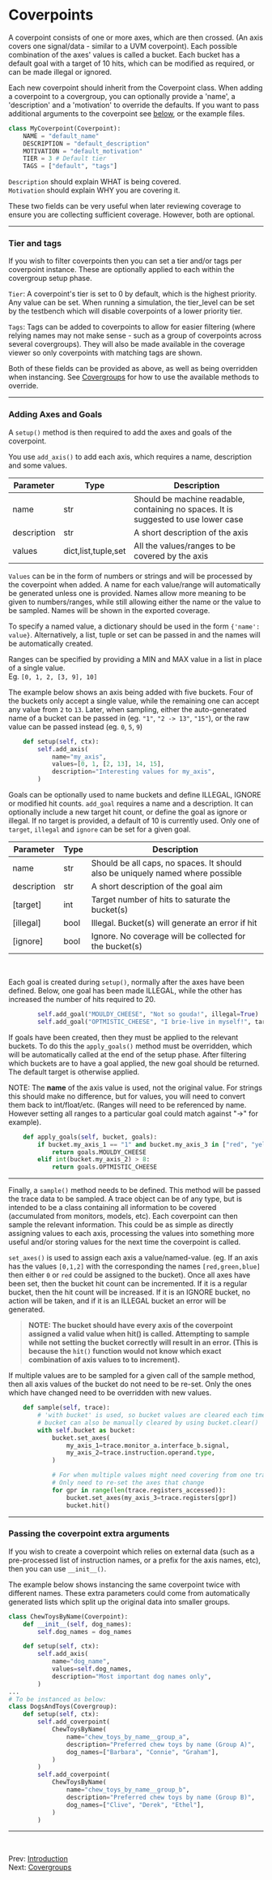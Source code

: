 <!--
  ~ SPDX-License-Identifier: MIT
  ~ Copyright (c) 2023-2024 Vypercore. All Rights Reserved
  -->

# Coverpoints

A coverpoint consists of one or more axes, which are then crossed. (An axis covers one signal/data - similar to a UVM coverpoint). Each possible combination of the axes' values is called a bucket. Each bucket has a default goal with a target of 10 hits, which can be modified as required, or can be made illegal or ignored.

Each new coverpoint should inherit from the Coverpoint class. When adding a coverpoint to a covergroup, you can optionally provide a 'name', a 'description' and a 'motivation' to override the defaults. If you want to pass additional arguments to the coverpoint see [below](#passing-the-coverpoint-extra-arguments), or the example files.

``` Python
class MyCoverpoint(Coverpoint):
    NAME = "default_name"
    DESCRIPTION = "default_description"
    MOTIVATION = "default_motivation"
    TIER = 3 # Default tier
    TAGS = ["default", "tags"]

```

`Description` should explain WHAT is being covered.<br>
`Motivation` should explain WHY you are covering it.

These two fields can be very useful when later reviewing coverage to ensure you are collecting sufficient coverage. However, both are optional.

---
### Tier and tags
If you wish to filter coverpoints then you can set a tier and/or tags per coverpoint instance. These are optionally applied to each within the covergroup setup phase.
<br>

`Tier`: A coverpoint's tier is set to 0 by default, which is the highest priority. Any value can be set. When running a simulation, the tier_level can be set by the testbench which will disable coverpoints of a lower priority tier.
<br>

`Tags`: Tags can be added to coverpoints to allow for easier filtering (where relying names may not make sense - such as a group of coverpoints across several covergroups). They will also be made available in the coverage viewer so only coverpoints with matching tags are shown.

Both of these fields can be provided as above, as well as being overridden when instancing. See [Covergroups](covergroups.md) for how to use the available methods to override.

---
### Adding Axes and Goals
A `setup()` method is then required to add the axes and goals of the coverpoint.

You use `add_axis()` to add each axis, which requires a name, description and some values.

| Parameter | Type | Description |
| --- | ---| ---|
| name | str | Should be machine readable, containing no spaces. It is suggested to use lower case |
| description | str | A short description of the axis |
| values | dict,list,tuple,set | All the values/ranges to be covered by the axis |

`Values` can be in the form of numbers or strings and will be processed by the coverpoint when added. A name for each value/range will automatically be generated unless one is provided. Names allow more meaning to be given to numbers/ranges, while still allowing either the name or the value to be sampled. Names will be shown in the exported coverage.

To specify a named value, a dictionary should be used in the form `{'name': value}`. Alternatively, a list, tuple or set can be passed in and the names will be automatically created.
<br>

Ranges can be specified by providing a MIN and MAX value in a list in place of a single value.<br>
Eg. `[0, 1, 2, [3, 9], 10]`

The example below shows an axis being added with five buckets. Four of the buckets only accept a single value, while the remaining one can accept any value from `2` to `13`. Later, when sampling, either the auto-generated name of a bucket can be passed in (eg. `"1"`, `"2 -> 13"`, `"15"`), or the raw value can be passed instead (eg. `0`, `5`, `9`)

``` Python
    def setup(self, ctx):
        self.add_axis(
            name="my_axis",
            values=[0, 1, [2, 13], 14, 15],
            description="Interesting values for my_axis",
        )
```

Goals can be optionally used to name buckets and define ILLEGAL, IGNORE or modified hit counts. `add_goal` requires a name and a description. It can optionally include a new target hit count, or define the goal as ignore or illegal. If no target is provided, a default of 10 is currently used. Only one of `target`, `illegal` and `ignore` can be set for a given goal.

| Parameter | Type | Description |
| --- | --- | ---|
| name | str | Should be all caps, no spaces. It should also be uniquely named where possible |
| description | str | A short description of the goal aim |
| \[target\] | int | Target number of hits to saturate the bucket(s) |
| \[illegal\] | bool | Illegal. Bucket(s) will generate an error if hit |
| \[ignore\] | bool | Ignore. No coverage will be collected for the bucket(s) |

<br>

Each goal is created during `setup()`, normally after the axes have been defined. Below, one goal has been made ILLEGAL, while the other has increased the number of hits required to 20.

``` Python
        self.add_goal("MOULDY_CHEESE", "Not so gouda!", illegal=True)
        self.add_goal("OPTMISTIC_CHEESE", "I brie-live in myself!", target=20)
```

If goals have been created, then they must be applied to the relevant buckets. To do this the `apply_goals()` method must be overridden, which will be automatically called at the end of the setup phase. After filtering which buckets are to have a goal applied, the new goal should be returned. The default target is otherwise applied.
<br>

NOTE: The **name** of the axis value is used, not the original value. For strings this should make no difference, but for values, you will need to convert them back to int/float/etc. (Ranges will need to be referenced by name. However setting all ranges to a particular goal could match against "->" for example).

``` Python
    def apply_goals(self, bucket, goals):
        if bucket.my_axis_1 == "1" and bucket.my_axis_3 in ["red", "yellow"]:
            return goals.MOULDY_CHEESE
        elif int(bucket.my_axis_2) > 8:
            return goals.OPTMISTIC_CHEESE
```
---
Finally, a `sample()` method needs to be defined. This method will be passed the trace data to be sampled. A trace object can be of any type, but is intended to be a class containing all information to be covered (accumulated from monitors, models, etc). Each coverpoint can then sample the relevant information. This could be as simple as directly assigning values to each axis, processing the values into something more useful and/or storing values for the next time the coverpoint is called.

`set_axes()` is used to assign each axis a value/named-value. (eg. If an axis has the values `[0,1,2]` with the corresponding the names `[red,green,blue]` then either `0` or `red` could be assigned to the bucket). Once all axes have been set, then the bucket hit count can be incremented. If it is a regular bucket, then the hit count will be increased. If it is an IGNORE bucket, no action will be taken, and if it is an ILLEGAL bucket an error will be generated.

> **NOTE: The bucket should have every axis of the coverpoint assigned a valid value when hit() is called. Attempting to sample while not setting the bucket correctly will result in an error. (This is because the `hit()` function would not know which exact combination of axis values to to increment).**

If multiple values are to be sampled for a given call of the sample method, then all axis values of the bucket do not need to be re-set. Only the ones which have changed need to be overridden with new values.

``` Python
    def sample(self, trace):
        # 'with bucket' is used, so bucket values are cleared each time.
        # bucket can also be manually cleared by using bucket.clear()
        with self.bucket as bucket:
            bucket.set_axes(
                my_axis_1=trace.monitor_a.interface_b.signal,
                my_axis_2=trace.instruction.operand.type,
            )

            # For when multiple values might need covering from one trace
            # Only need to re-set the axes that change
            for gpr in range(len(trace.registers_accessed)):
                bucket.set_axes(my_axis_3=trace.registers[gpr])
                bucket.hit()
```
---
### Passing the coverpoint extra arguments

If you wish to create a coverpoint which relies on external data (such as a pre-processed list of instruction names, or a prefix for the axis names, etc), then you can use `__init__()`.

The example below shows instancing the same coverpoint twice with different names. These extra parameters could come from automatically generated lists which split up the original data into smaller groups.
```Python
class ChewToysByName(Coverpoint):
    def __init__(self, dog_names):
        self.dog_names = dog_names

    def setup(self, ctx):
        self.add_axis(
            name="dog_name",
            values=self.dog_names,
            description="Most important dog names only",
        )
...
# To be instanced as below:
class DogsAndToys(Covergroup):
    def setup(self, ctx):
        self.add_coverpoint(
            ChewToysByName(
                name="chew_toys_by_name__group_a",
                description="Preferred chew toys by name (Group A)",
                dog_names=["Barbara", "Connie", "Graham"],
            )
        )
        self.add_coverpoint(
            ChewToysByName(
                name="chew_toys_by_name__group_b",
                description="Preferred chew toys by name (Group B)",
                dog_names=["Clive", "Derek", "Ethel"],
            )
        )
```


---
<br>

Prev: [Introduction](introduction.md)
<br>
Next: [Covergroups](covergroups.md)
